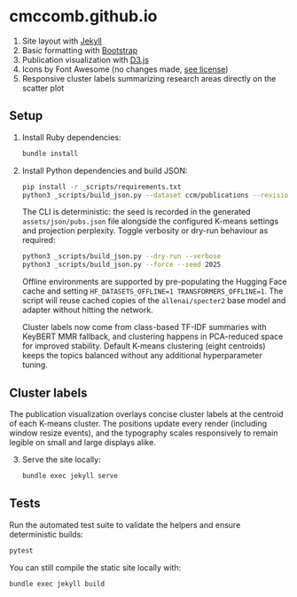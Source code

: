 # cmccomb.github.io

1. Site layout with [Jekyll](https://jekyllrb.com/)
2. Basic formatting with [Bootstrap](https://getbootstrap.com/)
3. Publication visualization with [D3.js](https://d3js.org/)
4. Icons by Font Awesome (no changes made, [see license](https://fontawesome.com/license))
5. Responsive cluster labels summarizing research areas directly on the scatter plot

## Setup

1. Install Ruby dependencies:

   ```bash
   bundle install
   ```

2. Install Python dependencies and build JSON:

   ```bash
   pip install -r _scripts/requirements.txt
   python3 _scripts/build_json.py --dataset ccm/publications --revision main --seed 42
   ```

   The CLI is deterministic: the seed is recorded in the generated
   `assets/json/pubs.json` file alongside the configured K-means settings and
   projection perplexity. Toggle verbosity or dry-run behaviour as required:

   ```bash
   python3 _scripts/build_json.py --dry-run --verbose
   python3 _scripts/build_json.py --force --seed 2025
   ```

   Offline environments are supported by pre-populating the Hugging Face cache
   and setting `HF_DATASETS_OFFLINE=1 TRANSFORMERS_OFFLINE=1`. The script will
   reuse cached copies of the `allenai/specter2` base model and adapter without
   hitting the network.

   Cluster labels now come from class-based TF-IDF summaries with KeyBERT MMR
   fallback, and clustering happens in PCA-reduced space for improved
   stability. Default K-means clustering (eight centroids) keeps the topics
   balanced without any additional hyperparameter tuning.

## Cluster labels

The publication visualization overlays concise cluster labels at the centroid
of each K-means cluster. The positions update every render (including window
resize events), and the typography scales responsively to remain legible on
small and large displays alike.

3. Serve the site locally:

   ```bash
   bundle exec jekyll serve
   ```

## Tests

Run the automated test suite to validate the helpers and ensure deterministic
builds:

```bash
pytest
```

You can still compile the static site locally with:

```bash
bundle exec jekyll build
```
